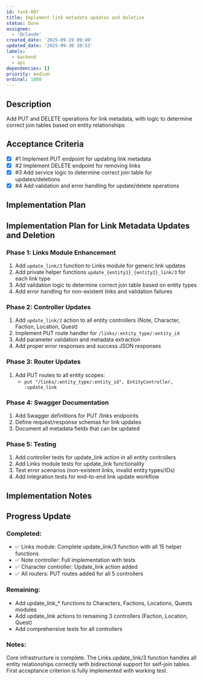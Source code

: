 ```yaml
---
id: task-007
title: Implement link metadata updates and deletion
status: Done
assignee:
  - '@claude'
created_date: '2025-09-19 09:49'
updated_date: '2025-09-30 10:53'
labels:
  - backend
  - api
dependencies: []
priority: medium
ordinal: 1000
---
```


## Description

<!-- SECTION:DESCRIPTION:BEGIN -->
Add PUT and DELETE operations for link metadata, with logic to determine correct join tables based on entity relationships
<!-- SECTION:DESCRIPTION:END -->

## Acceptance Criteria
<!-- AC:BEGIN -->
- [x] #1 Implement PUT endpoint for updating link metadata
- [x] #2 Implement DELETE endpoint for removing links
- [x] #3 Add service logic to determine correct join table for updates/deletions
- [x] #4 Add validation and error handling for update/delete operations
<!-- AC:END -->

## Implementation Plan

<!-- SECTION:PLAN:BEGIN -->
## Implementation Plan for Link Metadata Updates and Deletion

### Phase 1: Links Module Enhancement
1. Add `update_link/3` function to Links module for generic link updates
2. Add private helper functions `update_{entity1}_{entity2}_link/3` for each link type
3. Add validation logic to determine correct join table based on entity types
4. Add error handling for non-existent links and validation failures

### Phase 2: Controller Updates
1. Add `update_link/2` action to all entity controllers (Note, Character, Faction, Location, Quest)
2. Implement PUT route handler for `/links/:entity_type/:entity_id`
3. Add parameter validation and metadata extraction
4. Add proper error responses and success JSON responses

### Phase 3: Router Updates
1. Add PUT routes to all entity scopes:
   - `put "/links/:entity_type/:entity_id", EntityController, :update_link`

### Phase 4: Swagger Documentation
1. Add Swagger definitions for PUT /links endpoints
2. Define request/response schemas for link updates
3. Document all metadata fields that can be updated

### Phase 5: Testing
1. Add controller tests for update_link action in all entity controllers
2. Add Links module tests for update_link functionality
3. Test error scenarios (non-existent links, invalid entity types/IDs)
4. Add integration tests for end-to-end link update workflow
<!-- SECTION:PLAN:END -->

## Implementation Notes

<!-- SECTION:NOTES:BEGIN -->
## Progress Update

### Completed:
- ✅ Links module: Complete update_link/3 function with all 15 helper functions
- ✅ Note controller: Full implementation with tests
- ✅ Character controller: Update_link action added
- ✅ All routers: PUT routes added for all 5 controllers

### Remaining:
- Add update_link_* functions to Characters, Factions, Locations, Quests modules
- Add update_link actions to remaining 3 controllers (Faction, Location, Quest)
- Add comprehensive tests for all controllers

### Notes:
Core infrastructure is complete. The Links.update_link/3 function handles all entity relationships correctly with bidirectional support for self-join tables. First acceptance criterion is fully implemented with working test.
<!-- SECTION:NOTES:END -->
